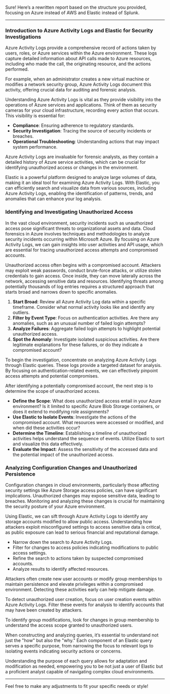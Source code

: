 Sure! Here’s a rewritten report based on the structure you provided, focusing on Azure instead of AWS and Elastic instead of Splunk.

---

### Introduction to Azure Activity Logs and Elastic for Security Investigations

Azure Activity Logs provide a comprehensive record of actions taken by users, roles, or Azure services within the Azure environment. These logs capture detailed information about API calls made to Azure resources, including who made the call, the originating resource, and the actions performed.

For example, when an administrator creates a new virtual machine or modifies a network security group, Azure Activity Logs document this activity, offering crucial data for auditing and forensic analysis.

Understanding Azure Activity Logs is vital as they provide visibility into the operations of Azure services and applications. Think of them as security cameras for your cloud infrastructure, recording every action that occurs. This visibility is essential for:

- **Compliance**: Ensuring adherence to regulatory standards.
- **Security Investigation**: Tracing the source of security incidents or breaches.
- **Operational Troubleshooting**: Understanding actions that may impact system performance.

Azure Activity Logs are invaluable for forensic analysts, as they contain a detailed history of Azure service activities, which can be crucial for identifying unauthorized access or changes in the environment.

Elastic is a powerful platform designed to analyze large volumes of data, making it an ideal tool for examining Azure Activity Logs. With Elastic, you can efficiently search and visualize data from various sources, including Azure Activity Logs, enabling the identification of patterns, trends, and anomalies that can enhance your log analysis.

### Identifying and Investigating Unauthorized Access

In the vast cloud environment, security incidents such as unauthorized access pose significant threats to organizational assets and data. Cloud forensics in Azure involves techniques and methodologies to analyze security incidents occurring within Microsoft Azure. By focusing on Azure Activity Logs, we can gain insights into user activities and API usage, which are essential for tracing unauthorized access attempts and compromised accounts.

Unauthorized access often begins with a compromised account. Attackers may exploit weak passwords, conduct brute-force attacks, or utilize stolen credentials to gain access. Once inside, they can move laterally across the network, accessing sensitive data and resources. Identifying threats among potentially thousands of log entries requires a structured approach that starts broad and narrows down to specific anomalies.

1. **Start Broad**: Review all Azure Activity Log data within a specific timeframe. Consider what normal activity looks like and identify any outliers.
2. **Filter by Event Type**: Focus on authentication activities. Are there any anomalies, such as an unusual number of failed login attempts?
3. **Analyze Failures**: Aggregate failed login attempts to highlight potential unauthorized access.
4. **Spot the Anomaly**: Investigate isolated suspicious activities. Are there legitimate explanations for these failures, or do they indicate a compromised account?

To begin the investigation, concentrate on analyzing Azure Activity Logs through Elastic queries. These logs provide a targeted dataset for analysis. By focusing on authentication-related events, we can effectively pinpoint access attempts and potential compromises.

After identifying a potentially compromised account, the next step is to determine the scope of unauthorized access.

- **Define the Scope**: What does unauthorized access entail in your Azure environment? Is it limited to specific Azure Blob Storage containers, or does it extend to modifying role assignments?
- **Use Elastic to Isolate Events**: Investigate the actions of the compromised account. What resources were accessed or modified, and when did these activities occur?
- **Determine the Timeline**: Establishing a timeline of unauthorized activities helps understand the sequence of events. Utilize Elastic to sort and visualize this data effectively.
- **Evaluate the Impact**: Assess the sensitivity of the accessed data and the potential impact of the unauthorized access.

### Analyzing Configuration Changes and Unauthorized Persistence

Configuration changes in cloud environments, particularly those affecting security settings like Azure Storage access policies, can have significant implications. Unauthorized changes may expose sensitive data, leading to breaches. Monitoring and analyzing these changes is crucial for maintaining the security posture of your Azure environment.

Using Elastic, we can sift through Azure Activity Logs to identify any storage accounts modified to allow public access. Understanding how attackers exploit misconfigured settings to access sensitive data is critical, as public exposure can lead to serious financial and reputational damage.

- Narrow down the search to Azure Activity Logs.
- Filter for changes to access policies indicating modifications to public access settings.
- Refine the search to actions taken by suspected compromised accounts.
- Analyze results to identify affected resources.

Attackers often create new user accounts or modify group memberships to maintain persistence and elevate privileges within a compromised environment. Detecting these activities early can help mitigate damage.

To detect unauthorized user creation, focus on user creation events within Azure Activity Logs. Filter these events for analysis to identify accounts that may have been created by attackers.

To identify group modifications, look for changes in group membership to understand the access scope granted to unauthorized users.

When constructing and analyzing queries, it’s essential to understand not just the "how" but also the "why." Each component of an Elastic query serves a specific purpose, from narrowing the focus to relevant logs to isolating events indicating security actions or concerns.

Understanding the purpose of each query allows for adaptation and modification as needed, empowering you to be not just a user of Elastic but a proficient analyst capable of navigating complex cloud environments.

--- 

Feel free to make any adjustments to fit your specific needs or style!
